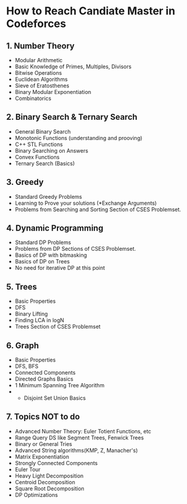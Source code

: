 # How to Reach Candiate Master in Codeforces

## 1. Number Theory

- Modular Arithmetic
- Basic Knowledge of Primes, Multiples, Divisors
- Bitwise Operations
- Euclidean Algorithms
- Sieve of Eratosthenes
- Binary Modular Exponentiation
- Combinatorics

## 2. Binary Search & Ternary Search

- General Binary Search
- Monotonic Functions (understanding and prooving)
- C++ STL Functions
- Binary Searching on Answers
- Convex Functions
- Ternary Search (Basics)

## 3. Greedy

- Standard Greedy Problems
- Learning to Prove your solutions (*Exchange Arguments)
- Problems from Searching and Sorting Section of CSES Problemset.

## 4. Dynamic Programming

- Standard DP Problems
- Problems from DP Sections of CSES Problemset.
- Basics of DP with bitmasking
- Basics of DP on Trees
- No need for iterative DP at this point

## 5. Trees

- Basic Properties
- DFS
- Binary Lifting
- Finding LCA in logN
- Trees Section of CSES Problemset

## 6. Graph
    
- Basic Properties
- DFS, BFS
- Connected Components
- Directed Graphs Basics
- 1 Minimum Spanning Tree Algorithm
- * Disjoint Set Union Basics

## 7. Topics **NOT** to do

- Advanced Number Theory: Euler Totient Functions, etc
- Range Query DS like Segment Trees, Fenwick Trees
- Binary or General Tries
- Advanced String algorithms(KMP, Z, Manacher's)
- Matrix Exponentiation
- Strongly Connected Components
- Euler Tour 
- Heavy Light Decomposition
- Centroid Decomposition
- Square Root Decomposition
- DP Optimizations

